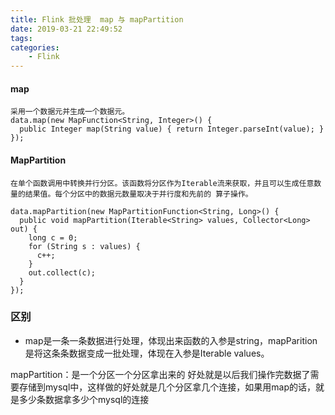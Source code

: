 ```yaml
---
title: Flink 批处理  map 与 mapPartition
date: 2019-03-21 22:49:52
tags:
categories:
	- Flink
---
```


#### map

```
采用一个数据元并生成一个数据元。
data.map(new MapFunction<String, Integer>() {
  public Integer map(String value) { return Integer.parseInt(value); }
});

```

#### MapPartition

```
在单个函数调用中转换并行分区。该函数将分区作为Iterable流来获取，并且可以生成任意数量的结果值。每个分区中的数据元数量取决于并行度和先前的 算子操作。

data.mapPartition(new MapPartitionFunction<String, Long>() {
  public void mapPartition(Iterable<String> values, Collector<Long> out) {
    long c = 0;
    for (String s : values) {
      c++;
    }
    out.collect(c);
  }
});
```

### 区别
* map是一条一条数据进行处理，体现出来函数的入参是string，mapParition是将这条条数据变成一批处理，体现在入参是Iterable<String> values。
 

mapPartition：是一个分区一个分区拿出来的
好处就是以后我们操作完数据了需要存储到mysql中，这样做的好处就是几个分区拿几个连接，如果用map的话，就是多少条数据拿多少个mysql的连接